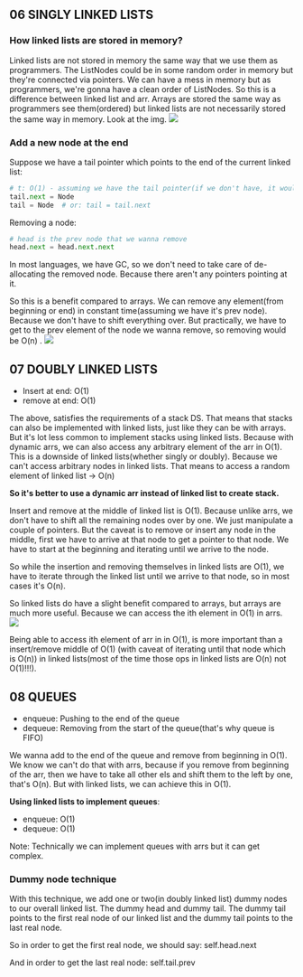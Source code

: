 ## 06 SINGLY LINKED LISTS

### How linked lists are stored in memory?

Linked lists are not stored in memory the same way that we use them as programmers. The ListNodes could be in some
random order in memory but they're connected via pointers. We can have a mess in memory but as programmers, we're gonna
have a clean
order of ListNodes. So this is a difference between linked list and arr. Arrays are stored the same way as
programmers see them(ordered) but linked lists are not necessarily stored the same way in memory. Look at the img.
![](../img/6-linked-lists/6-1.png)

### Add a new node at the end

Suppose we have a tail pointer which points to the end of the current linked list:

```python
# t: O(1) - assuming we have the tail pointer(if we don't have, it would be O(n), since we need to reach the end)
tail.next = Node
tail = Node  # or: tail = tail.next
```

Removing a node:

```python
# head is the prev node that we wanna remove
head.next = head.next.next
```

In most languages, we have GC, so we don't need to take care of de-allocating the removed node. Because there aren't
any pointers pointing at it.

So this is a benefit compared to arrays. We can remove any element(from beginning or end) in constant time(assuming we
have it's prev node).
Because we don't have to shift everything over. But practically, we have to get to the prev element of the node we wanna
remove,
so removing would be O(n) .
![](../img/6-linked-lists/6-2.png)

## 07 DOUBLY LINKED LISTS

- Insert at end: O(1)
- remove at end: O(1)

The above, satisfies the requirements of a stack DS. That means that stacks can also be implemented with linked lists,
just like they can be with arrays.
But it's lot less common to implement stacks using linked lists. Because with dynamic arrs, we can also access any
arbitrary element of the arr
in O(1). This is a downside of linked lists(whether singly or doubly). Because we can't access arbitrary nodes in linked
lists.
That means to access a random element of linked list -> O(n)

**So it's better to use a dynamic arr instead of linked list to create stack.**

Insert and remove at the middle of linked list is O(1). Because unlike arrs, we don't have to shift all the remaining
nodes over by one.
We just manipulate a couple of pointers. But the caveat is to remove or insert any node in the middle, first we have to
arrive at that node to get
a pointer to that node. We have to start at the beginning and iterating until we arrive to the node.

So while the insertion and removing themselves in linked lists are O(1), we have to iterate through the linked list
until we arrive to that node,
so in most cases it's O(n).

So linked lists do have a slight benefit compared to arrays, but arrays are much more useful. Because we can access the
ith element in O(1) in arrs.
![](../img/6-linked-lists/7-1.png)

Being able to access ith element of arr in in O(1), is more important than a insert/remove middle of O(1) (with caveat
of iterating until that node which
is O(n)) in linked lists(most of the time those ops in linked lists are O(n) not O(1)!!!).

## 08 QUEUES

- enqueue: Pushing to the end of the queue
- dequeue: Removing from the start of the queue(that's why queue is FIFO)

We wanna add to the end of the queue and remove from beginning in O(1). We know we can't do that with arrs, because if
you remove from beginning of
the arr, then we have to take all other els and shift them to the left by one, that's O(n). But with linked lists, we
can achieve this in O(1).

**Using linked lists to implement queues**:

- enqueue: O(1)
- dequeue: O(1)

Note: Technically we can implement queues with arrs but it can get complex.

### Dummy node technique

With this technique, we add one or two(in doubly linked list) dummy nodes to our overall linked list. The dummy head and
dummy tail.
The dummy tail points to the first real node of our linked list and the dummy tail points to the last real node.

So in order to get the first real node, we should say: self.head.next

And in order to get the last real node: self.tail.prev